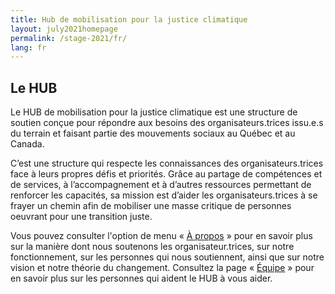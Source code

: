 ```yaml
---
title: Hub de mobilisation pour la justice climatique
layout: july2021homepage
permalink: /stage-2021/fr/
lang: fr
---
```

## Le HUB

Le HUB de mobilisation pour la justice climatique est une structure de soutien conçue pour répondre aux besoins des organisateurs.trices issu.e.s du terrain et faisant partie des mouvements sociaux au Québec et au Canada.

C’est une structure qui respecte les connaissances des organisateurs.trices face à leurs propres défis et priorités. Grâce au partage de compétences et de services, à l’accompagnement et à d’autres ressources permettant de renforcer les capacités, sa mission est d’aider les organisateurs.trices à se frayer un chemin afin de mobiliser une masse critique de personnes oeuvrant pour une transition juste.

Vous pouvez consulter l'option de menu « [À propos](/stage-2021/fr/a-propos/) » pour en savoir plus sur la manière dont nous soutenons les organisateur.trices, sur notre fonctionnement, sur les personnes qui nous soutiennent, ainsi que sur notre vision et notre théorie du changement. Consultez la page « [Équipe](/stage-2021/fr/equipe/) » pour en savoir plus sur les personnes qui aident le HUB à vous aider.